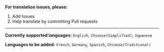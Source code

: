 **For translation issues, please:**

1. Add Issues
2. Help translate by committing Pull requests 

---

**Currently supported languages:**
`English`, `Chinese(Simplified)`, `Japanese`

**Languages to be added:**
`French`, `Germany`, `Spanish`, `Chinese(Traditional)`
